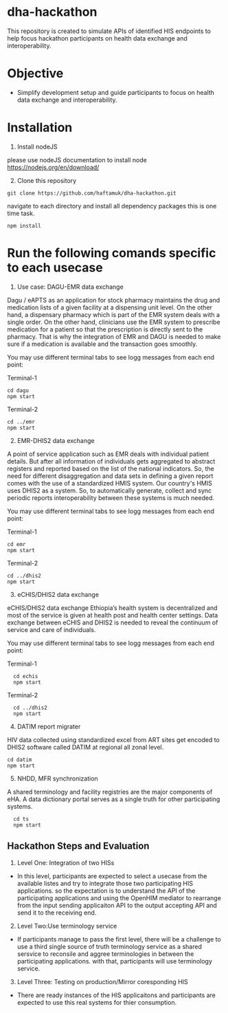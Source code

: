 # dha-hackathon

This repository is created to simulate APIs of identified HIS endpoints to help focus hackathon participants on health data exchange and interoperability.

# Objective

- Simplify development setup and guide participants to focus on health data exchange and interoperability.

# Installation

1. Install nodeJS

please use nodeJS documentation to install node https://nodejs.org/en/download/

2. Clone this repository

```
git clone https://github.com/haftamuk/dha-hackathon.git
```

navigate to each directory and install all dependency packages this is one time task.

```
npm install
```

# Run the following comands specific to each usecase

1. Use case: DAGU-EMR data exchange

Dagu / eAPTS as an application for stock pharmacy maintains the drug and medication lists of a given facility at a dispensing unit level. On the other hand, a dispensary pharmacy which is part of the EMR system deals with a single order. On the other hand, clinicians use the EMR system to prescribe medication for a patient so that the prescription is directly sent to the pharmacy. That is why the integration of EMR and DAGU is needed to make sure if a medication is available and the transaction goes smoothly.

You may use different terminal tabs to see logg messages from each end point:

Terminal-1

```
cd dagu
npm start
```

Terminal-2

```
cd ../emr
npm start
```

2. EMR-DHIS2 data exchange

A point of service application such as EMR deals with individual patient details. But after all information of individuals gets aggregated to abstract registers and reported based on the list of the national indicators. So, the need for different disaggregation and data sets in defining a given report comes with the use of a standardized HMIS system. Our country's HMIS uses DHIS2 as a system. So, to automatically generate, collect and sync periodic reports interoperability between these systems is much needed.

You may use different terminal tabs to see logg messages from each end point:

Terminal-1

```
cd emr
npm start
```

Terminal-2

```
cd ../dhis2
npm start
```

3. eCHIS/DHIS2 data exchange

eCHIS/DHIS2 data exchange
Ethiopia’s health system is decentralized and most of the service is given at health post and health center settings. Data exchange between eCHIS and DHIS2 is needed to reveal the continuum of service and care of individuals.

You may use different terminal tabs to see logg messages from each end point:

Terminal-1

```
  cd echis
  npm start
```

Terminal-2

```
  cd ../dhis2
  npm start
```

4. DATIM report migrater

HIV data collected using standardized excel from ART sites get encoded to DHIS2 software called DATIM at regional all zonal level.

```
cd datim
npm start
```

5. NHDD, MFR synchronization

A shared terminology and facility registries are the major components of eHA. A data dictionary portal serves as a single truth for other participating systems.

```
  cd ts
  npm start
```

## Hackathon Steps and Evaluation 
1. Level One: Integration of two HISs
- In this level, participants are expected to select a usecase from the available listes and try to integrate those two participating HIS applications. so the expectation is to understand the API of the participating applications and using the OpenHIM mediator to rearrange from the input sending applicaiton API to the output accepting API and send it to the receiving end. 
2. Level Two:Use terminology service
- If participants manage to pass the first level, there will be a challenge to use a third single source of truth terminology service as a shared sersvice to reconsile and aggree terminologies in between the participating applications. with that, participants will use terminology service.

3. Level Three: Testing on production/Mirror coresponding HIS
- There are ready instances of the HIS applicaitons and participants are expected to use this real systems for thier consumption.
